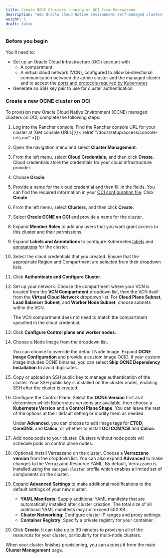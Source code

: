 ```yaml
---
title: Create OCNE Clusters running on OCI from Verrazzano
description: "Add Oracle Cloud Native Environment self-managed clusters running on OCI to your multicluster environment"
weight: 1
draft: false
---
```


### Before you begin

You'll need to:

* Set up an Oracle Cloud Infrastructure (OCI) account with 
    * A compartment 
    * A virtual cloud network (VCN), configured to allow bi-directional communication between the admin cluster and the managed cluster and to accept the [ports and protocols required by Kubernetes](https://kubernetes.io/docs/reference/networking/ports-and-protocols/)
* Generate an SSH key pair to use for cluster authentication

### Create a new OCNE cluster on OCI 

To provision new Oracle Cloud Native Environment (OCNE) managed clusters on OCI, complete the following steps:

1. Log into the Rancher console. Find the Rancher console URL for your cluster at [Get console URLs]({{< relref "/docs/setup/access/console-urls.md" >}}).
1. Open the navigation menu and select **Cluster Management**.
1. From the left menu, select **Cloud Credentials**, and then click **Create**. Cloud credentials store the credentials for your cloud infrastructure provider.
1. Choose **Oracle**.
1. Provide a name for the cloud credential and then fill in the fields. You can find the required information in your [OCI configuration file](https://docs.oracle.com/en-us/iaas/Content/API/Concepts/apisigningkey.htm#Required_Keys_and_OCIDs). Click **Create**.
1. From the left menu, select **Clusters**, and then click **Create**.
1. Select **Oracle OCNE on OCI** and provide a name for the cluster.
1. Expand **Member Roles** to add any users that you want grant access to this cluster and their permissions.
1. Expand **Labels and Annotations** to configure Kubernetes [labels](https://kubernetes.io/docs/concepts/overview/working-with-objects/labels/) and [annotations](https://kubernetes.io/docs/concepts/overview/working-with-objects/annotations/) for the cluster.
1. Select the cloud credentials that you created. Ensure that the appropriate Region and Compartment are selected from their dropdown lists. 
1. Click **Authenticate and Configure Cluster**.
1. Set up your network. Choose the compartment where your VCN is located from the **VCN Compartment** dropdown list, then the VCN itself from the **Virtual Cloud Network** dropdown list. For **Cloud Plane Subnet**, **Load Balancer Subnet**, and **Worker Node Subnet**, choose subnets within the VCN.
    
    The VCN compartment does not need to match the compartment specified in the cloud credential.
1. Click **Configure Control plane and worker nodes**.
1. Choose a Node Image from the dropdown list. 
    
    You can choose to override the default Node Image. Expand **OCNE Image Configuration** and provide a custom image OCID. If your custom image includes OCNE binaries, you can select **Skip OCNE Dependency Installation** to avoid duplicates. 
1. Copy or upload an SSH public key to manage authentication of the cluster. Your SSH public key is installed on the cluster nodes, enabling SSH after the cluster is created.
1. Configure the Control Plane. Select the **OCNE Version** first as it determines which Kubernetes versions are available, then choose a **Kubernetes Version** and a **Control Plane Shape**. You can leave the rest of the options at their default setting or modify them as needed.
    
    Under **Advanced**, you can choose to edit image tags for **ETCD**, **CoreDNS**, and **Calico**, or whether to install **OCI CCM/CSI** and **Calico**.
1. Add node pools to your cluster. Clusters without node pools will schedule pods on control plane nodes.
1. (Optional) Install Verrazzano on the cluster. Choose a **Verrazzano version** from the dropdown list. You can also expand **Advanced** to make changes to the Verrazzano Resource YAML. By default, Verrazzano is installed using the `managed-cluster` profile which enables a limited set of components on the cluster.
1. Expand **Advanced Settings** to make additional modifications to the default settings of your new cluster. 
    * **YAML Manifests**: Supply additional YAML manifests that are automatically installed after cluster creation. The total size of all additional YAML manifests may not exceed 500 KB. 
    * **Cluster Networking**: Configure cluster IP ranges and proxy settings. 
    * **Container Registry**: Specify a private registry for your container.
1. Click **Create**. It can take up to 30 minutes to provision all of the resources for your cluster, particularly for multi-node clusters.

When your cluster finishes provisioning, you can access it from the main **Cluster Management** page.





